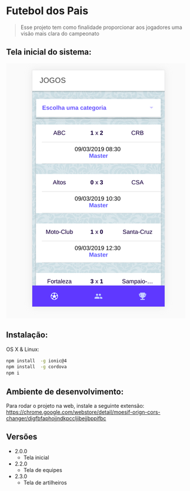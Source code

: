 
# Futebol dos Pais

> Esse projeto tem como finalidade proporcionar aos jogadores uma visão mais clara do campeonato

## Tela inicial do sistema:

![](header.png)

## Instalação:

OS X & Linux:

```sh
npm install  -g ionic@4
npm install  -g cordova
npm i
```

## Ambiente de desenvolvimento:

Para rodar o projeto na web, instale a seguinte extensão:
https://chrome.google.com/webstore/detail/moesif-orign-cors-changer/digfbfaphojjndkpccljibejjbppifbc


## Versões

* 2.0.0
    * Tela inicial
* 2.2.0
    * Tela de equipes
* 2.3.0
    * Tela de artilheiros

